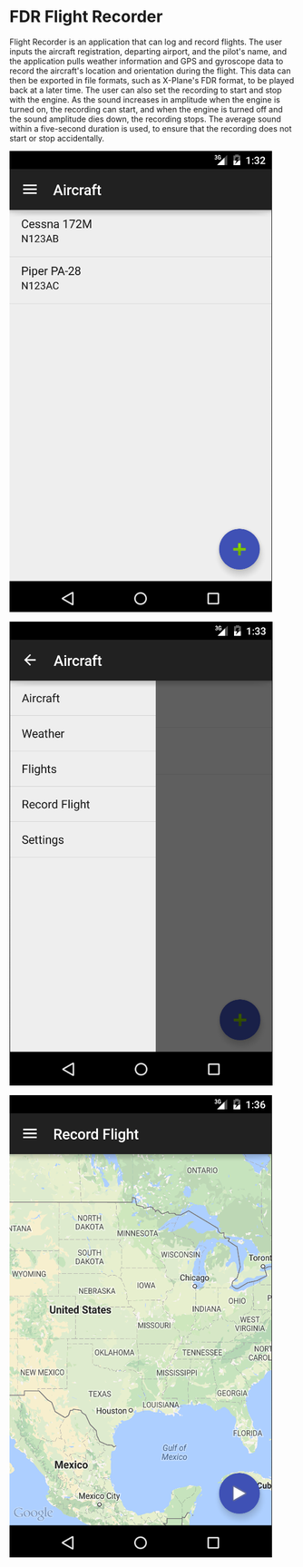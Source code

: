 # FDR Flight Recorder #

Flight Recorder is an application that can log and record flights. The user inputs the aircraft registration, departing airport, and the pilot's name, and the application pulls weather information and GPS and gyroscope data to record the aircraft's location and orientation during the flight. This data can then be exported in file formats, such as X-Plane's FDR format, to be played back at a later time. The user can also set the recording to start and stop with the engine. As the sound increases in amplitude when the engine is turned on, the recording can start, and when the engine is turned off and the sound amplitude dies down, the recording stops. The average sound within a five-second duration is used, to ensure that the recording does not start or stop accidentally.

![Aircraft Screen](doc/aircraft.png)

![Menu](doc/menu.png)

![Recording Screen](doc/recording.png)

